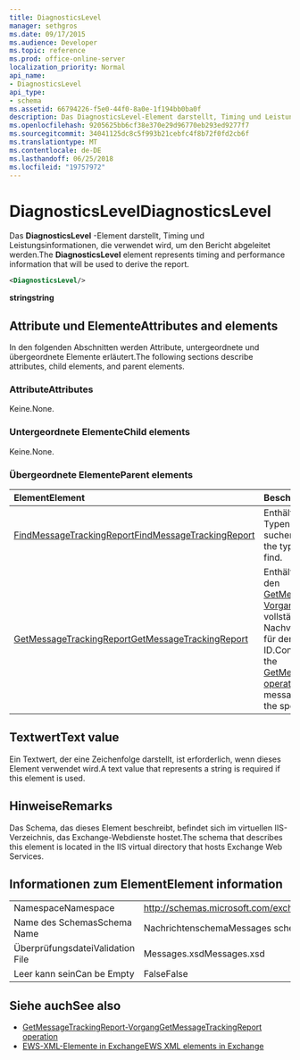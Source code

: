 ```yaml
---
title: DiagnosticsLevel
manager: sethgros
ms.date: 09/17/2015
ms.audience: Developer
ms.topic: reference
ms.prod: office-online-server
localization_priority: Normal
api_name:
- DiagnosticsLevel
api_type:
- schema
ms.assetid: 66794226-f5e0-44f0-8a0e-1f194bb0ba0f
description: Das DiagnosticsLevel-Element darstellt, Timing und Leistungsinformationen, die verwendet wird, um den Bericht abgeleitet werden.
ms.openlocfilehash: 9205625bb6cf38e370e29d96770eb293ed9277f7
ms.sourcegitcommit: 34041125dc8c5f993b21cebfc4f8b72f0fd2cb6f
ms.translationtype: MT
ms.contentlocale: de-DE
ms.lasthandoff: 06/25/2018
ms.locfileid: "19757972"
---
```

# <a name="diagnosticslevel"></a><span data-ttu-id="01454-103">DiagnosticsLevel</span><span class="sxs-lookup"><span data-stu-id="01454-103">DiagnosticsLevel</span></span>

<span data-ttu-id="01454-104">Das **DiagnosticsLevel** -Element darstellt, Timing und Leistungsinformationen, die verwendet wird, um den Bericht abgeleitet werden.</span><span class="sxs-lookup"><span data-stu-id="01454-104">The **DiagnosticsLevel** element represents timing and performance information that will be used to derive the report.</span></span> 
  
```XML
<DiagnosticsLevel/>
```

 <span data-ttu-id="01454-105">**string**</span><span class="sxs-lookup"><span data-stu-id="01454-105">**string**</span></span>
## <a name="attributes-and-elements"></a><span data-ttu-id="01454-106">Attribute und Elemente</span><span class="sxs-lookup"><span data-stu-id="01454-106">Attributes and elements</span></span>

<span data-ttu-id="01454-107">In den folgenden Abschnitten werden Attribute, untergeordnete und übergeordnete Elemente erläutert.</span><span class="sxs-lookup"><span data-stu-id="01454-107">The following sections describe attributes, child elements, and parent elements.</span></span>
  
### <a name="attributes"></a><span data-ttu-id="01454-108">Attribute</span><span class="sxs-lookup"><span data-stu-id="01454-108">Attributes</span></span>

<span data-ttu-id="01454-109">Keine.</span><span class="sxs-lookup"><span data-stu-id="01454-109">None.</span></span>
  
### <a name="child-elements"></a><span data-ttu-id="01454-110">Untergeordnete Elemente</span><span class="sxs-lookup"><span data-stu-id="01454-110">Child elements</span></span>

<span data-ttu-id="01454-111">Keine.</span><span class="sxs-lookup"><span data-stu-id="01454-111">None.</span></span>
  
### <a name="parent-elements"></a><span data-ttu-id="01454-112">Übergeordnete Elemente</span><span class="sxs-lookup"><span data-stu-id="01454-112">Parent elements</span></span>

|<span data-ttu-id="01454-113">**Element**</span><span class="sxs-lookup"><span data-stu-id="01454-113">**Element**</span></span>|<span data-ttu-id="01454-114">**Beschreibung**</span><span class="sxs-lookup"><span data-stu-id="01454-114">**Description**</span></span>|
|:-----|:-----|
|[<span data-ttu-id="01454-115">FindMessageTrackingReport</span><span class="sxs-lookup"><span data-stu-id="01454-115">FindMessageTrackingReport</span></span>](findmessagetrackingreport.md) <br/> |<span data-ttu-id="01454-116">Enthält die Kriterien für die Typen von Nachrichten suchen.</span><span class="sxs-lookup"><span data-stu-id="01454-116">Contains criteria for the types of messages to find.</span></span>  <br/> |
|[<span data-ttu-id="01454-117">GetMessageTrackingReport</span><span class="sxs-lookup"><span data-stu-id="01454-117">GetMessageTrackingReport</span></span>](getmessagetrackingreport.md) <br/> |<span data-ttu-id="01454-118">Enthält die Anforderung für den [GetMessageTrackingReport Vorgang](getmessagetrackingreport-operation.md) zum Abrufen der vollständigen Nachricht Nachverfolgen der Bericht für den angegebenen ID.</span><span class="sxs-lookup"><span data-stu-id="01454-118">Contains the request for the [GetMessageTrackingReport operation](getmessagetrackingreport-operation.md) to retrieve the full message tracking report for the specified ID.</span></span>  <br/> |
   
## <a name="text-value"></a><span data-ttu-id="01454-119">Textwert</span><span class="sxs-lookup"><span data-stu-id="01454-119">Text value</span></span>

<span data-ttu-id="01454-120">Ein Textwert, der eine Zeichenfolge darstellt, ist erforderlich, wenn dieses Element verwendet wird.</span><span class="sxs-lookup"><span data-stu-id="01454-120">A text value that represents a string is required if this element is used.</span></span>
  
## <a name="remarks"></a><span data-ttu-id="01454-121">Hinweise</span><span class="sxs-lookup"><span data-stu-id="01454-121">Remarks</span></span>

<span data-ttu-id="01454-122">Das Schema, das dieses Element beschreibt, befindet sich im virtuellen IIS-Verzeichnis, das Exchange-Webdienste hostet.</span><span class="sxs-lookup"><span data-stu-id="01454-122">The schema that describes this element is located in the IIS virtual directory that hosts Exchange Web Services.</span></span>
  
## <a name="element-information"></a><span data-ttu-id="01454-123">Informationen zum Element</span><span class="sxs-lookup"><span data-stu-id="01454-123">Element information</span></span>

|||
|:-----|:-----|
|<span data-ttu-id="01454-124">Namespace</span><span class="sxs-lookup"><span data-stu-id="01454-124">Namespace</span></span>  <br/> |http://schemas.microsoft.com/exchange/services/2006/messages  <br/> |
|<span data-ttu-id="01454-125">Name des Schemas</span><span class="sxs-lookup"><span data-stu-id="01454-125">Schema Name</span></span>  <br/> |<span data-ttu-id="01454-126">Nachrichtenschema</span><span class="sxs-lookup"><span data-stu-id="01454-126">Messages schema</span></span>  <br/> |
|<span data-ttu-id="01454-127">Überprüfungsdatei</span><span class="sxs-lookup"><span data-stu-id="01454-127">Validation File</span></span>  <br/> |<span data-ttu-id="01454-128">Messages.xsd</span><span class="sxs-lookup"><span data-stu-id="01454-128">Messages.xsd</span></span>  <br/> |
|<span data-ttu-id="01454-129">Leer kann sein</span><span class="sxs-lookup"><span data-stu-id="01454-129">Can be Empty</span></span>  <br/> |<span data-ttu-id="01454-130">False</span><span class="sxs-lookup"><span data-stu-id="01454-130">False</span></span>  <br/> |
   
## <a name="see-also"></a><span data-ttu-id="01454-131">Siehe auch</span><span class="sxs-lookup"><span data-stu-id="01454-131">See also</span></span>

- [<span data-ttu-id="01454-132">GetMessageTrackingReport-Vorgang</span><span class="sxs-lookup"><span data-stu-id="01454-132">GetMessageTrackingReport operation</span></span>](getmessagetrackingreport-operation.md)
- [<span data-ttu-id="01454-133">EWS-XML-Elemente in Exchange</span><span class="sxs-lookup"><span data-stu-id="01454-133">EWS XML elements in Exchange</span></span>](ews-xml-elements-in-exchange.md)

